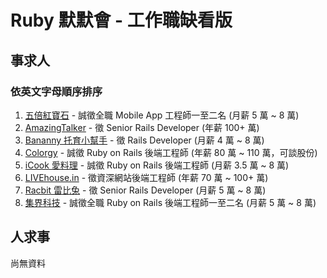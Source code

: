 # Ruby 默默會 - 工作職缺看版

## 事求人
### 依英文字母順序排序
1. [五倍紅寶石](jobs/5xruby.md) - 誠徵全職 Mobile App 工程師一至二名 (月薪 5 萬 ~ 8 萬)
1. [AmazingTalker](jobs/amazing_talker.md) - 徵 Senior Rails Developer (年薪 100+ 萬)
1. [Bananny 托育小幫手](jobs/bananny.md) - 徵 Rails Developer (月薪 4 萬 ~ 8 萬)
1. [Colorgy](jobs/cology.md) - 誠徵 Ruby on Rails 後端工程師 (年薪 80 萬 ~ 110 萬，可談股份)
1. [iCook 愛料理](jobs/icook.md) - 誠徵 Ruby on Rails 後端工程師 (月薪 3.5 萬 ~ 8 萬)
1. [LIVEhouse.in](jobs/livehouse-in.md) - 徵資深網站後端工程師 (年薪 70 萬 ~ 100+ 萬)
1. [Racbit 雷比兔](jobs/racbit.md) - 徵 Senior Rails Developer (月薪 5 萬 ~ 8 萬)
1. [集界科技](jobs/tmotx.md) - 誠徵全職 Ruby on Rails 後端工程師一至二名 (月薪 5 萬 ~ 8 萬)


## 人求事
尚無資料
